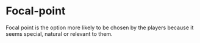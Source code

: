 # Focal-point
Focal point is the option more likely to be chosen by the players because it seems special, natural or relevant to them.
